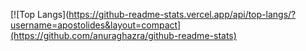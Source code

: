 [![Top Langs](https://github-readme-stats.vercel.app/api/top-langs/?username=apostolides&layout=compact](https://github.com/anuraghazra/github-readme-stats)
